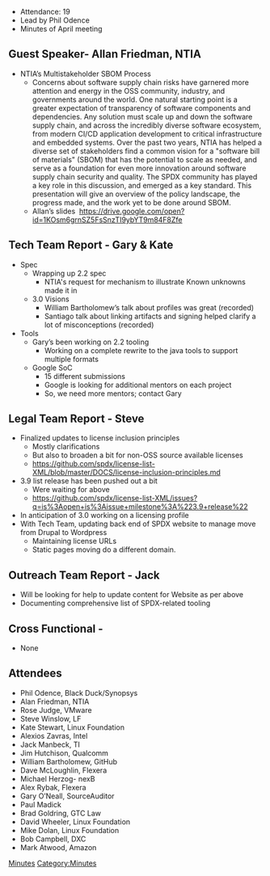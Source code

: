   - Attendance: 19
  - Lead by Phil Odence
  - Minutes of April meeting

## Guest Speaker- Allan Friedman, NTIA

  - NTIA’s Multistakeholder SBOM Process
      - Concerns about software supply chain risks have garnered more
        attention and energy in the OSS community, industry, and
        governments around the world. One natural starting point is a
        greater expectation of transparency of software components and
        dependencies. Any solution must scale up and down the software
        supply chain, and across the incredibly diverse software
        ecosystem, from modern CI/CD application development to critical
        infrastructure and embedded systems. Over the past two years,
        NTIA has helped a diverse set of stakeholders find a common
        vision for a "software bill of materials" (SBOM) that has the
        potential to scale as needed, and serve as a foundation for even
        more innovation around software supply chain security and
        quality. The SPDX community has played a key role in this
        discussion, and emerged as a key standard. This presentation
        will give an overview of the policy landscape, the progress
        made, and the work yet to be done around SBOM. 
      - Allan’s slides
         https://drive.google.com/open?id=1KOsm6grnSZ5FsSnzTI9ybYT9m84F8Zfe

## Tech Team Report - Gary & Kate

  - Spec
      - Wrapping up 2.2 spec
          - NTIA's request for mechanism to illustrate Known unknowns
            made it in
      - 3.0 Visions
          - William Bartholomew’s talk about profiles was great
            (recorded)
          - Santiago talk about linking artifacts and signing helped
            clarify a lot of misconceptions (recorded)
  - Tools
      - Gary’s been working on 2.2 tooling
          - Working on a complete rewrite to the java tools to support
            multiple formats
      - Google SoC
          - 15 different submissions
          - Google is looking for additional mentors on each project
          - So, we need more mentors; contact Gary

## Legal Team Report - Steve

  - Finalized updates to license inclusion principles
      - Mostly clarifications
      - But also to broaden a bit for non-OSS source available licenses
      - <https://github.com/spdx/license-list-XML/blob/master/DOCS/license-inclusion-principles.md>
  - 3.9 list release has been pushed out a bit
      - Were waiting for above
      - <https://github.com/spdx/license-list-XML/issues?q=is%3Aopen+is%3Aissue+milestone%3A%223.9+release%22>
  - In anticipation of 3.0 working on a licensing profile
  - With Tech Team, updating back end of SPDX website to manage move
    from Drupal to Wordpress
      - Maintaining license URLs
      - Static pages moving do a different domain.

## Outreach Team Report - Jack

  - Will be looking for help to update content for Website as per above
  - Documenting comprehensive list of SPDX-related tooling

## Cross Functional -

  - None

## Attendees

  - Phil Odence, Black Duck/Synopsys
  - Alan Friedman, NTIA
  - Rose Judge, VMware
  - Steve Winslow, LF
  - Kate Stewart, Linux Foundation
  - Alexios Zavras, Intel
  - Jack Manbeck, TI
  - Jim Hutchison, Qualcomm
  - William Bartholomew, GitHub
  - Dave McLoughlin, Flexera
  - Michael Herzog- nexB
  - Alex Rybak, Flexera
  - Gary O’Neall, SourceAuditor
  - Paul Madick
  - Brad Goldring, GTC Law
  - David Wheeler, Linux Foundation
  - Mike Dolan, Linux Foundation
  - Bob Campbell, DXC
  - Mark Atwood, Amazon

[Minutes](Category:General "wikilink")
[Category:Minutes](Category:Minutes "wikilink")
